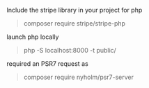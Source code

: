 
Include the stripe library in your project for php 

 > composer require stripe/stripe-php


launch php locally

> php -S localhost:8000 -t public/


required an PSR7 request as 

> composer require nyholm/psr7-server


